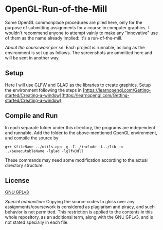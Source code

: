# OpenGL-Run-of-the-Mill

Some OpenGL commonplace procedures are piled here, only for the purpose of submitting assignments for a course in computer graphics. I wouldn't recommend anyone to attempt vainly to make any "innovative" use of them as the name already implied: it's a run-of-the-mill.

*About the coursework per se*: Each project is runnable, as long as the environment is set up as follows. The screenshots are ommitted here and will be sent in another way.

## Setup

Here I will use GLFW and GLAD as the libraries to create graphics. Setup the environment following the steps in [https://learnopengl.com/Getting-started/Creating-a-window](https://learnopengl.com/Getting-started/Creating-a-window).

## Compile and Run

In each separate folder under this directory, the programs are independent and runnable. Add the folder to the above-mentioned OpenGL environment, and compile the source by

```
g++ $fileName ../utils.cpp -g -I../include -L../lib -o ../$executableName -lglad -lglfw3dll
```

These commands may need some modification according to the actual directory structure.

## License

[GNU GPLv3](https://www.gnu.org/licenses/gpl-3.0.en.html)

*Special admonition*: Copying the source codes to gloss over any assignments/coursework is considered as plagiarism and piracy, and such behavior is not permitted. This restriction is applied to the contents in this whole repository, as an additional term, along with the GNU GPLv3, and is not stated specially in each file.
